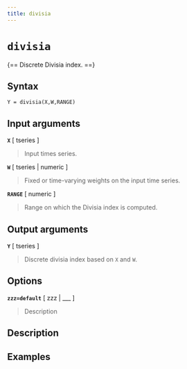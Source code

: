 ```yaml
---
title: divisia
---
```


# `divisia`

{== Discrete Divisia index. ==}


## Syntax 

    Y = divisia(X,W,RANGE)


## Input arguments 

__`X`__ [ tseries ] 
>
> Input times series.
>

__`W`__ [ tseries | numeric ]
>
> Fixed or time-varying weights on the input
> time series.
>

__`RANGE`__ [ numeric ]
>
> Range on which the Divisia index is computed.
>

## Output arguments 

__`Y`__ [ tseries ]
>
> Discrete divisia index based on `X` and `W`.
> 


## Options 

__`zzz=default`__ [ zzz | ___ ]
> 
> Description
> 


## Description 



## Examples

```matlab
```

